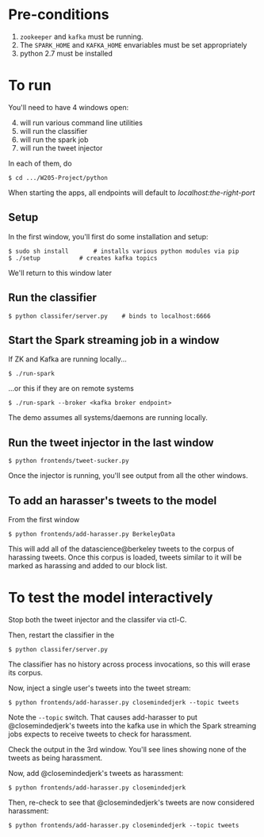 # Pre-conditions

1. `zookeeper` and `kafka` must be running.
2. The `SPARK_HOME` and `KAFKA_HOME` envariables must be set appropriately
3. python 2.7 must be installed

# To run

You'll need to have 4 windows open:

4. will run various command line utilities
1. will run the classifier
2. will run the spark job
3. will run the tweet injector

In each of them, do

    $ cd .../W205-Project/python

When starting the apps, all endpoints will default to *localhost:the-right-port*

## Setup

In the first window, you'll first do some installation and setup:

    $ sudo sh install		# installs various python modules via pip
    $ ./setup			# creates kafka topics

We'll return to this window later

## Run the classifier

    $ python classifer/server.py	# binds to localhost:6666

## Start the Spark streaming job in a window

If ZK and Kafka are running locally...

    $ ./run-spark

...or this if they are on remote systems

    $ ./run-spark --broker <kafka broker endpoint>

The demo assumes all systems/daemons are running locally.

## Run the tweet injector in the last window

    $ python frontends/tweet-sucker.py

Once the injector is running, you'll see output from all the other windows.

## To add an harasser's tweets to the model

From the first window

    $ python frontends/add-harasser.py BerkeleyData

This will add all of the datascience@berkeley tweets to the corpus of harassing tweets.
Once this corpus is loaded, tweets similar to it will be marked as harassing
and added to our block list.

# To test the model interactively

Stop both the tweet injector and the classifer via ctl-C.

Then, restart the classifier in the 

    $ python classifer/server.py

The classifier has no history across process invocations,
so this will erase its corpus.

Now, inject a single user's tweets into the tweet stream:

    $ python frontends/add-harasser.py closemindedjerk --topic tweets

Note the `--topic` switch.  That causes add-harasser to put @closemindedjerk's
tweets into the kafka use in which the Spark streaming jobs expects to
receive tweets to check for harassment.

Check the output in the 3rd window.  You'll see lines showing none of the tweets as being harassment.

Now, add @closemindedjerk's tweets as harassment:

    $ python frontends/add-harasser.py closemindedjerk

Then, re-check to see that @closemindedjerk's tweets are now considered harassment:

    $ python frontends/add-harasser.py closemindedjerk --topic tweets

